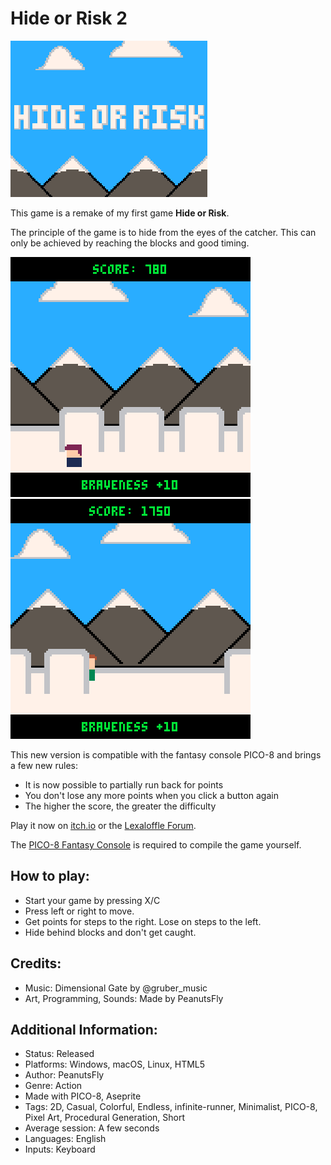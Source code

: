 # Hide or Risk 2

![](assets/cover.png)

This game is a remake of my first game **Hide or Risk**.

The principle of the game is to hide from the eyes of the catcher. This can only be achieved by reaching the blocks and good timing.

![](assets/hide-or-risk_1.gif) ![](assets/hide-or-risk_2.gif)

This new version is compatible with the fantasy console PICO-8 and brings a few new rules:

-   It is now possible to partially run back for points
-   You don't lose any more points when you click a button again
-   The higher the score, the greater the difficulty

Play it now on [itch.io](https://peanutsfly.itch.io/hide-or-risk-2) or the [Lexaloffle Forum](https://www.lexaloffle.com/bbs/?tid=41848).

The [PICO-8 Fantasy Console](https://www.lexaloffle.com/pico-8.php) is required to compile the game yourself.

## How to play:

-   Start your game by pressing X/C
-   Press left or right to move.
-   Get points for steps to the right. Lose on steps to the left.
-   Hide behind blocks and don't get caught.

## Credits:

-   Music: Dimensional Gate by @gruber_music
-   Art, Programming, Sounds: Made by PeanutsFly

## Additional Information:

-   Status: Released
-   Platforms: Windows, macOS, Linux, HTML5
-   Author: PeanutsFly
-   Genre: Action
-   Made with PICO-8, Aseprite
-   Tags: 2D, Casual, Colorful, Endless, infinite-runner, Minimalist, PICO-8, Pixel Art, Procedural Generation, Short
-   Average session: A few seconds
-   Languages: English
-   Inputs: Keyboard
